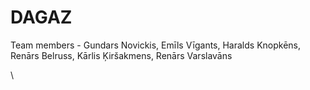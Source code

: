 # DAGAZ
Team members - Gundars Novickis, Emīls Vīgants, Haralds Knopkēns, Renārs Belruss, Kārlis Ķiršakmens, Renārs Varslavāns

\
